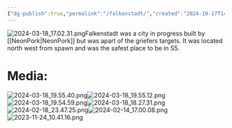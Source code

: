 ```yaml
---
{"dg-publish":true,"permalink":"/falkenstadt/","created":"2024-10-17T14:02:50.381-05:00","updated":"2024-10-17T14:09:00.519-05:00"}
---
```


![2024-03-18_17.02.31.png](/img/user/Images/2024-03-18_17.02.31.png)Falkenstadt was a city in progress built by [[NeonPork\|NeonPork]] but was apart of the griefers targets. It was located north west from spawn and was the safest place to be in S5. 

# Media:

![2024-03-18_19.55.40.png](/img/user/2024-03-18_19.55.40.png)![2024-03-18_19.55.12.png](/img/user/2024-03-18_19.55.12.png)![2024-03-18_19.54.59.png](/img/user/2024-03-18_19.54.59.png)![2024-03-18_18.27.31.png](/img/user/2024-03-18_18.27.31.png)![2024-02-18_23.47.25.png](/img/user/2024-02-18_23.47.25.png)![2024-02-14_17.00.08.png](/img/user/2024-02-14_17.00.08.png)![2023-11-24_10.41.16.png](/img/user/2023-11-24_10.41.16.png)
